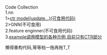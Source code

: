 Code Collection  
     1.nn  
       1>[ctr model(update...)(可食用代码)](https://github.com/TIXhjq/CTR_Function/tree/master/code/model/ctr_model)  
       2>GNN(不可食用)  
     2.feature enginner(不可食用代码)  
     3.[example调用模型的各种示例,目前只有CTR部分](https://github.com/TIXhjq/CTR_Function/tree/master/code/example)  
     
懒得重构代码,等等档一拖再拖T_T
